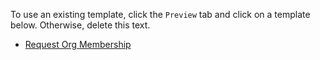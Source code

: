 To use an existing template, click the `Preview` tab and click on a template below. Otherwise, delete this text.

- [Request Org Membership](?quick_pull=1&title=Request%20org%20membership%20for%20<user>&labels=membership&template=apply_to_be_a_member.md)
